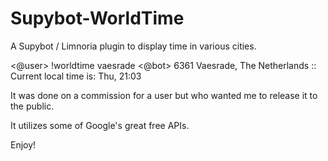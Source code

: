Supybot-WorldTime
=================

A Supybot / Limnoria plugin to display time in various cities.


<@user>  !worldtime vaesrade
<@bot>  6361 Vaesrade, The Netherlands :: Current local time is: Thu, 21:03

It was done on a commission for a user but who wanted me to release it to the public.

It utilizes some of Google's great free APIs.

Enjoy!